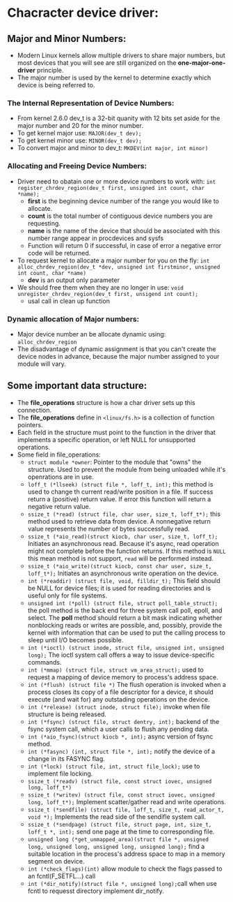 # Chacracter device driver:
## Major and Minor Numbers:
- Modern Linux kernels allow multiple drivers to share major numbers, but most devices that you will see are still organized on the **one-major-one-driver** principle.
- The major number is used by the kernel to determine exactly which device is being referred to.
### The Internal Representation of Device Numbers:
- From kernel 2.6.0 dev_t is a 32-bit quanity with 12 bits set aside for the major number and 20 for the minor number.
- To get kernel major use: `MAJOR(dev_t dev);`
- To get kernel minor use: `MINOR(dev_t dev);`
- To convert major and minor to dev_t: `MKDEV(int major, int minor)`
### Allocating and Freeing Device Numbers:
- Driver need to obatain one or more device numbers to work with: `int register_chrdev_region(dev_t first, unsigned int count, char *name);`
    + **first** is the beginning device number of the range you would like to allocate.
    + **count** is the total number of contiguous device numbers you are requesting.
    + **name** is the name of the device that should be associated with this number range appear in procdevices and sysfs
    + Function will return 0 if successful, in case of error a negative error code will be returned.
- To request kernel to allocate a major number for you on the fly: `int alloc_chrdev_region(dev_t *dev, unsigned int firstminor, unsigned int count, char *name)`
    + **dev** is an output only parameter
- We should free them when they are no longer in use: `void unregister_chrdev_region(dev_t first, unsigend int count);`
    + usal call in clean up function
### Dynamic allocation of Major numbers:
- Major device number an be allocate dynamic using: `alloc_chrdev_region`
- The disadvantage of dynamic assignment is that you can't create the device nodes in advance, because the major number assigned to your module will vary.
## Some important data structure:
- The **file_operations** structure is how a char driver sets up this connection.
- The **file_operations** define in `<linux/fs.h>` is a collection of function pointers.
- Each field in the structure must point to the function in the driver that implements a specific operation, or left NULL for unsupported operations.
- Some field in file_operations:
    + `struct module *owner`: Pointer to the module that "owns" the structure. Used to prevent the module from being unloaded while it's openrations are in use.
    + `loff_t (*llseek) (struct file *, loff_t, int);` this method is used to change th current read/write position in a file. If success return a (positive) return value.
    If error this function will return a negative return value.
    + `ssize_t (*read) (struct file, char user, size_t, loff_t*);` this method used to retrieve data from device. A nonnegative return value represents the number of bytes successfully read.
    + `ssize_t (*aio_read)(struct kiocb, char user, size_t, loff_t);` Initiates an asynchronous read. Because it's async, read operation might not complete before the function returns.
    If this method is `NULL` this mean method is not support, `read` will be performed instead.
    + `ssize_t (*aio_write)(struct kiocb, const char user, size_t, loff_t*);` Initiates an asynchronous write operation on the device.
    + `int (*readdir) (struct file, void, filldir_t);` This field should be NULL for device files; it is used for reading directories and is useful only for file systems.
    + `unsigned int (*poll) (struct file, struct poll_table_struct);` the poll method is the back end for three system call poll, epoll, and select. The **poll** method should return a bit mask indicating whether nonblocking reads or writes are possible, and, possibly, provide the kernel with information that can be used to put the calling process to sleep until I/O becomes possible.
    + `int (*ioctl) (struct inode, struct file, unsigned int, unsigned long);` The ioctl system call offers a way to issue device-specific commands.
    + `int (*mmap) (struct file, struct vm_area_struct);` used to request a mapping of device memory to process's address space.
    + `int (*flush) (struct file *)` The flush operation is invoked when a process closes its copy of a file descriptor for a device, it should execute (and wait for) any outstading operations on the device.
    + `int (*release) (struct inode, struct file);` invoke when file structure is being released.
    + `int (*fsync) (struct file, struct dentry, int);` backend of the fsync system call, which a user calls to flush any pending data.
    + `int (*aio_fsync)(struct kiocb *, int);` async version of fsync method.
    + `int (*fasync) (int, struct file *, int);` notify the device of a change in its FASYNC flag.
    + `int (*lock) (struct file, int, struct file_lock);` use to implement file locking.
    + `ssize_t (*readv) (struct file, const struct iovec, unsigned long, loff_t*)`
    + `ssize_t (*writev) (struct file, const struct iovec, unsigned long, loff_t*);` Implement scatter/gather read and write operations.
    + `ssize_t (*sendfile) (struct file, loff_t, size_t, read_actor_t, void *);` Implements the read side of the sendifle system call.
    + `ssize_t (*sendpage) (struct file, struct page, int, size_t, loff_t *, int);` send one page at the time to corresponding file.
    + `unsigned long (*get_unmapped_area)(struct file *, unsigned long, unsigned long, unsigned long, unsigned long);` find a suitable location in the process's address space to map in a memory segment on device.
    + `int (*check_flags)(int)` allow module to check the flags passed to an fcntl(F_SETFL...) call
    + `int (*dir_notify)(struct file *, unsigned long);`call when use fcntl to requesst directory implement dir_notify.

